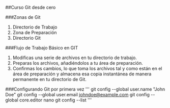 ##Curso Git desde cero

###Zonas de Git
1. Directorio de Trabajo
2. Zona de Preparación
3. Directorio Git

###Flujo de Trabajo Básico en GIT
1. Modificas una serie de archivos en tu directorio de trabajo.
2. Preparas los archivos, añadiéndolos a tu área de preparación.
3. Confirmas los cambios, lo que toma los archivos tal y como están en el área de preparación y almacena esa copia instantánea de manera permanente en tu directorio de Git.

###Configurando Git por primera vez
'''
git config --global user.name "John Doe"
git config --global user.email johndoe@example.com
git config --global core.editor nano
git config --list
'''